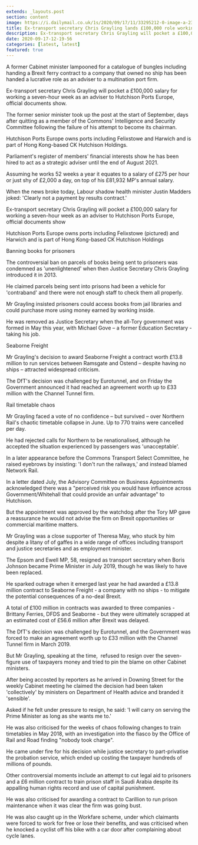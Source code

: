 ```yaml
---
extends: _layouts.post
section: content
image: https://i.dailymail.co.uk/1s/2020/09/17/11/33295212-0-image-a-23_1600337228101.jpg 
title: Ex-transport secretary Chris Grayling lands £100,000 role working SEVEN HOURS a week for port firm 
description: Ex-transport secretary Chris Grayling will pocket a £100,000 salary for working a seven-hour week as an adviser to Hutchison Ports Europe, official documents show. 
date: 2020-09-17-12-19-56 
categories: [latest, latest] 
featured: true 
--- 
```

A former Cabinet minister lampooned for a catalogue of bungles including handing a Brexit ferry contract to a company that owned no ship has been handed a lucrative role as an adviser to a multination port firm.

Ex-transport secretary Chris Grayling will pocket a £100,000 salary for working a seven-hour week as an adviser to Hutchison Ports Europe, official documents show. 

The former senior minister took up the post at the start of September, days after quitting as a member of the Commons' Intelligence and Security Committee following the failure of his attempt to become its chairman.

Hutchison Ports Europe owns ports including Felixstowe and Harwich and is part of Hong Kong-based CK Hutchison Holdings.  

Parliament's register of members' financial interests show he has been hired to act as a strategic adviser until the end of August 2021.  

Assuming he works 52 weeks a year it equates to a salary of £275 per hour or just shy of £2,000 a day, on top of his £81,932 MP's annual salary. 

When the news broke today, Labour shadow health minister Justin Madders joked: 'Clearly not a payment by results contract.'

Ex-transport secretary Chris Grayling will pocket a £100,000 salary for working a seven-hour week as an adviser to Hutchison Ports Europe, official documents show

Hutchison Ports Europe owns ports including Felixstowe (pictured) and Harwich and is part of Hong Kong-based CK Hutchison Holdings

Banning books for prisoners

The controversial ban on parcels of books being sent to prisoners was condemned as 'unenlightened' when then Justice Secretary Chris Grayling introduced it in 2013.

He claimed parcels being sent into prisons had been a vehicle for 'contraband' and there were not enough staff to check them all properly.

Mr Grayling insisted prisoners could access books from jail libraries and could purchase more using money earned by working inside.

He was removed as Justice Secretary when the all-Tory government was formed in May this year, with Michael Gove – a former Education Secretary - taking his job.

Seaborne Freight

Mr Grayling's decision to award Seaborne Freight a contract worth £13.8 million to run services between Ramsgate and Ostend – despite having no ships – attracted widespread criticism.

The DfT's decision was challenged by Eurotunnel, and on Friday the Government announced it had reached an agreement worth up to £33 million with the Channel Tunnel firm.  

Rail timetable chaos

Mr Grayling faced a vote of no confidence – but survived – over Northern Rail's chaotic timetable collapse in June. Up to 770 trains were cancelled per day.

He had rejected calls for Northern to be renationalised, although he accepted the situation experienced by passengers was 'unacceptable'.

In a later appearance before the Commons Transport Select Committee, he raised eyebrows by insisting: 'I don't run the railways,' and instead blamed Network Rail.

In a letter dated July, the Advisory Committee on Business Appointments acknowledged there was a "perceived risk you would have influence across Government/Whitehall that could provide an unfair advantage" to Hutchison.

But the appointment was approved by the watchdog after the Tory MP gave a reassurance he would not advise the firm on Brexit opportunities or commercial maritime matters.

Mr Grayling was a close supporter of Theresa May, who stuck by him despite a litany of of gaffes in a wide range of offices including transport and justice secretaries and as employment minister.

The Epsom and Ewell MP, 58, resigned as transport secretary when Boris Johnson became Prime Minister in July 2019, though he was likely to have been replaced.

He sparked outrage when it emerged last year he had awarded a £13.8 million contract to Seaborne Freight - a company with no ships - to mitigate the potential consequences of a no-deal Brexit. 

A total of £100 million in contracts was awarded to three companies - Brittany Ferries, DFDS and Seaborne - but they were ultimately scrapped at an estimated cost of £56.6 million after Brexit was delayed.

The DfT's decision was challenged by Eurotunnel, and the Government was forced to make an agreement worth up to £33 million with the Channel Tunnel firm in March 2019.

But Mr Grayling, speaking at the time,  refused to resign over the seven-figure use of taxpayers money and tried to pin the blame on other Cabinet ministers.

After being accosted by reporters as he arrived in Downing Street for the weekly Cabinet meeting he claimed the decision had been taken 'collectively' by ministers on Department of Health advice and branded it 'sensible'.

Asked if he felt under pressure to resign, he said: 'I will carry on serving the Prime Minister as long as she wants me to.'

He was also criticised for the weeks of chaos following changes to train timetables in May 2018, with an investigation into the fiasco by the Office of Rail and Road finding "nobody took charge".

He came under fire for his decision while justice secretary to part-privatise the probation service, which ended up costing the taxpayer hundreds of millions of pounds.

Other controversial moments include an attempt to cut legal aid to prisoners and a £6 million contract to train prison staff in Saudi Arabia despite its appalling human rights record and use of capital punishment.

He was also criticised for awarding a contract to Carillion to run prison maintenance when it was clear the firm was going bust.

He was also caught up in the Workfare scheme, under which claimants were forced to work for free or lose their benefits, and was criticised when he knocked a cyclist off his bike with a car door after complaining about cycle lanes.

